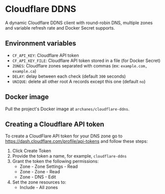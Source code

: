 # Cloudflare DDNS

A dynamic Cloudflare DDNS client with round-robin DNS, multiple zones and
variable refresh rate and Docker Secret supports.

## Environment variables

- `CF_API_KEY`: Cloudflare API token 
- `CF_API_KEY_FILE`: Cloudflare API token stored in a file (for Docker Secret)
- `ZONES`: Cloudflare zones separated with commas (ex: `example.com, example.ca`)
- `DELAY`: delay between each check (default `300` seconds)
- `UNIQUE`: delete all other root A records except this one (default `no`)

## Docker image

Pull the project's Docker image at `archanes/cloudflare-ddns`.

## Creating a Cloudflare API token

To create a CloudFlare API token for your DNS zone go to https://dash.cloudflare.com/profile/api-tokens and follow these steps:

1. Click Create Token
2. Provide the token a name, for example, `cloudflare-ddns`
3. Grant the token the following permissions:
    * Zone - Zone Settings - Read
    * Zone - Zone - Read
    * Zone - DNS - Edit
4. Set the zone resources to:
    * Include - All zones
